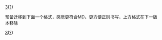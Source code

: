 <a href="wiki-version-number">3</a>([?](wiki-version-info))

预备迁移到下面一个格式，感觉更符合MD，更方便正则书写，上方格式在下一版本移除

[3](# "wiki-version")([?](wiki-version-info))
